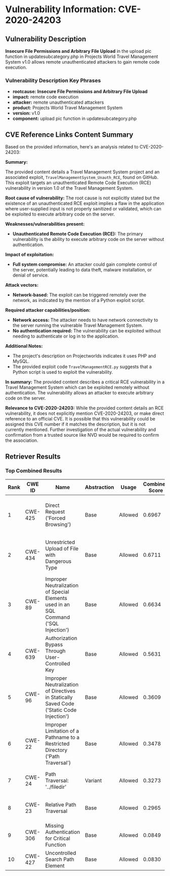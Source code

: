 # Vulnerability Information: CVE-2020-24203

## Vulnerability Description
**Insecure File Permissions and Arbitrary File Upload** in the upload pic function in updatesubcategory.php in Projects World Travel Management System v1.0 allows remote unauthenticated attackers to gain remote code execution.

### Vulnerability Description Key Phrases
- **rootcause:** **Insecure File Permissions and Arbitrary File Upload**
- **impact:** remote code execution
- **attacker:** remote unauthenticated attackers
- **product:** Projects World Travel Management System
- **version:** v1.0
- **component:** upload pic function in updatesubcategory.php

## CVE Reference Links Content Summary
Based on the provided information, here's an analysis related to CVE-2020-24203:

**Summary:**

The provided content details a Travel Management System project and an associated exploit, `TravelManagementSystem_Unauth_RCE`, found on GitHub. This exploit targets an unauthenticated Remote Code Execution (RCE) vulnerability in version 1.0 of the Travel Management System.

**Root cause of vulnerability:**
The root cause is not explicitly stated but the existence of an unauthenticated RCE exploit implies a flaw in the application where user-supplied input is not properly sanitized or validated, which can be exploited to execute arbitrary code on the server.

**Weaknesses/vulnerabilities present:**

*   **Unauthenticated Remote Code Execution (RCE):** The primary vulnerability is the ability to execute arbitrary code on the server without authentication.

**Impact of exploitation:**
*   **Full system compromise:** An attacker could gain complete control of the server, potentially leading to data theft, malware installation, or denial of service.

**Attack vectors:**
*   **Network-based:** The exploit can be triggered remotely over the network, as indicated by the mention of a Python exploit script.

**Required attacker capabilities/position:**
*   **Network access:** The attacker needs to have network connectivity to the server running the vulnerable Travel Management System.
*   **No authentication required:** The vulnerability can be exploited without needing to authenticate or log in to the application.

**Additional Notes:**
*   The project's description on Projectworlds indicates it uses PHP and MySQL.
*   The provided exploit code `TravelManagementRCE.py` suggests that a Python script is used to exploit the vulnerability.

**In summary:**
The provided content describes a critical RCE vulnerability in a Travel Management System which can be exploited remotely without authentication. The vulnerability allows an attacker to execute arbitrary code on the server.

**Relevance to CVE-2020-24203:**
While the provided content details an RCE vulnerability, it does not explicitly mention CVE-2020-24203, or make direct reference to an official CVE. It is possible that this vulnerability could be assigned this CVE number if it matches the description, but it is not currently mentioned. Further investigation of the actual vulnerability and confirmation from a trusted source like NVD would be required to confirm the association.

## Retriever Results

### Top Combined Results

| Rank | CWE ID | Name | Abstraction | Usage | Combined Score | Retrievers | Individual Scores |
|------|--------|------|-------------|-------|---------------|------------|-------------------|
| 1 | CWE-425 | Direct Request ('Forced Browsing') | Base | Allowed | 0.6967 | dense, sparse, graph | dense: 0.563, sparse: 0.212, graph: 0.823 |
| 2 | CWE-434 | Unrestricted Upload of File with Dangerous Type | Base | Allowed | 0.6711 | dense, sparse, graph | dense: 0.645, sparse: 0.172, graph: 0.698 |
| 3 | CWE-89 | Improper Neutralization of Special Elements used in an SQL Command ('SQL Injection') | Base | Allowed | 0.6634 | dense, sparse, graph | dense: 0.567, sparse: 0.143, graph: 0.833 |
| 4 | CWE-639 | Authorization Bypass Through User-Controlled Key | Base | Allowed | 0.5631 | dense, sparse, graph | dense: 0.535, sparse: 0.151, graph: 0.584 |
| 5 | CWE-96 | Improper Neutralization of Directives in Statically Saved Code ('Static Code Injection') | Base | Allowed | 0.3609 | dense, sparse | dense: 0.551, sparse: 0.149 |
| 6 | CWE-22 | Improper Limitation of a Pathname to a Restricted Directory ('Path Traversal') | Base | Allowed | 0.3478 | dense, sparse | dense: 0.532, sparse: 0.142 |
| 7 | CWE-24 | Path Traversal: '../filedir' | Variant | Allowed | 0.3273 | dense, sparse | dense: 0.541, sparse: 0.146 |
| 8 | CWE-23 | Relative Path Traversal | Base | Allowed | 0.2965 | sparse, graph | sparse: 0.155, graph: 0.581 |
| 9 | CWE-306 | Missing Authentication for Critical Function | Base | Allowed | 0.0849 | sparse | sparse: 0.148 |
| 10 | CWE-427 | Uncontrolled Search Path Element | Base | Allowed | 0.0830 | sparse | sparse: 0.145 |

